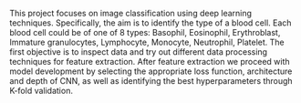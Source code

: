 This project focuses on image classification using
deep learning techniques. Specifically, the aim is to
identify the type of a blood cell.
Each blood cell could be of one of 8 types: Basophil, Eosinophil, Erythroblast, Immature granulocytes, Lymphocyte, Monocyte, Neutrophil, Platelet.
The first objective is to inspect data and try
out different data processing techniques for feature
extraction. After feature extraction we proceed
with model development by selecting the appropriate loss function, architecture and depth of
CNN, as well as identifying the best hyperparameters through K-fold validation.

